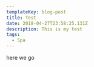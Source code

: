 ```yaml
---
templateKey: blog-post
title: Test
date: 2018-04-27T23:58:25.131Z
description: This is my test
tags:
  - Spa
---
```

here we go
